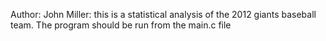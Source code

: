 Author: John Miller: this is a statistical analysis of the 2012 giants baseball team. The program should be run from the main.c file
